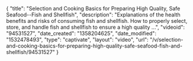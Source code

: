 {
    "title": "Selection and Cooking Basics for Preparing High Quality, Safe Seafood--Fish and Shellfish",
    "description": "Explanations of the health benefits and risks of consuming fish and shellfish. How to properly select, store, and handle fish and shellfish to ensure a high quality ...",
    "videoid": "94531527",
    "date_created": "1358204625",
    "date_modified": "1532478493",
    "type": "captivate",
    "layout": "video",
    "url": "\/v\/selection-and-cooking-basics-for-preparing-high-quality-safe-seafood-fish-and-shellfish\/94531527"
}